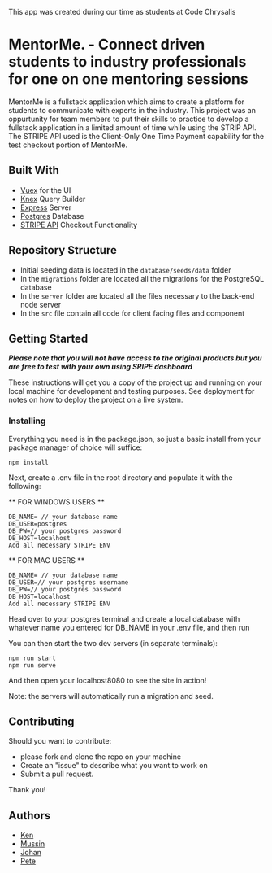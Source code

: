 This app was created during our time as students at Code Chrysalis

# MentorMe. - Connect driven students to industry professionals for one on one mentoring sessions

MentorMe is a fullstack application which aims to create a platform for students to communicate with experts in the industry. 
This project was an oppurtunity for team members to put their skills to practice to develop a fullstack application in a limited amount of time while using the STRIP API. The STRIPE API used is the Client-Only One Time Payment capability for the test checkout portion of MentorMe.

## Built With

* [Vuex](https://vuejs.org) for the UI
* [Knex](http://knexjs.org) Query Builder
* [Express](https://www.npmjs.com/package/express) Server
* [Postgres](https://www.postgresql.org) Database
* [STRIPE API](https://stripe.com/docs/api) Checkout Functionality

## Repository Structure
* Initial seeding data is located in the `database/seeds/data` folder
* In the `migrations` folder are located all the migrations for the PostgreSQL database
* In the `server` folder are located all the files necessary to the back-end node server
* In the `src` file contain all code for client facing files and component

## Getting Started

***Please note that you will not have access to the original products but you are free to test with your own using SRIPE dashboard***

These instructions will get you a copy of the project up and running on your local machine for development and testing purposes. 
See deployment for notes on how to deploy the project on a live system.

### Installing

Everything you need is in the package.json, so just a basic install from your package manager of choice will suffice:

```
npm install
```

Next, create a .env file in the root directory and populate it with the following:

** FOR WINDOWS USERS **

```
DB_NAME= // your database name
DB_USER=postgres
DB_PW=// your postgres password
DB_HOST=localhost
Add all necessary STRIPE ENV
```

** FOR MAC USERS **

```
DB_NAME= // your database name
DB_USER=// your postgres username
DB_PW=// your postgres password
DB_HOST=localhost
Add all necessary STRIPE ENV
```

Head over to your postgres terminal and create a local database with whatever name you entered for DB_NAME in your .env file, and then run

You can then start the two dev servers (in separate terminals):

```
npm run start
npm run serve
```

And then open your localhost8080 to see the site in action!

Note: the servers will automatically run a migration and seed.

## Contributing

Should you want to contribute:
* please fork and clone the repo on your machine
* Create an "issue" to describe what you want to work on
* Submit a pull request.

Thank you! 

## Authors

* [Ken](https://github.com/KuroKen91)
* [Mussin](https://github.com/mussinbenarbia)
* [Johan](https://github.com/johanthestrup)
* [Pete](https://github.com/griffitp12)

